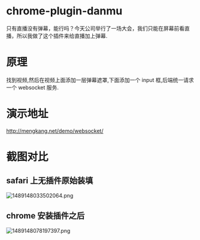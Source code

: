 # chrome-plugin-danmu
只有直播没有弹幕，能行吗？今天公司举行了一场大会，我们只能在屏幕前看直播，所以我做了这个插件来给直播加上弹幕.

# 原理
找到视频,然后在视频上面添加一层弹幕遮罩,下面添加一个 input 框,后端统一请求一个 websocket 服务.

# 演示地址
http://mengkang.net/demo/websocket/

# 截图对比

## safari 上无插件原始装填
![1489148033502064.png](https://mengkang.net/upload/image/2017/0310/1489148033502064.png)
## chrome 安装插件之后
![1489148078197397.png](https://mengkang.net/upload/image/2017/0310/1489148078197397.png)
